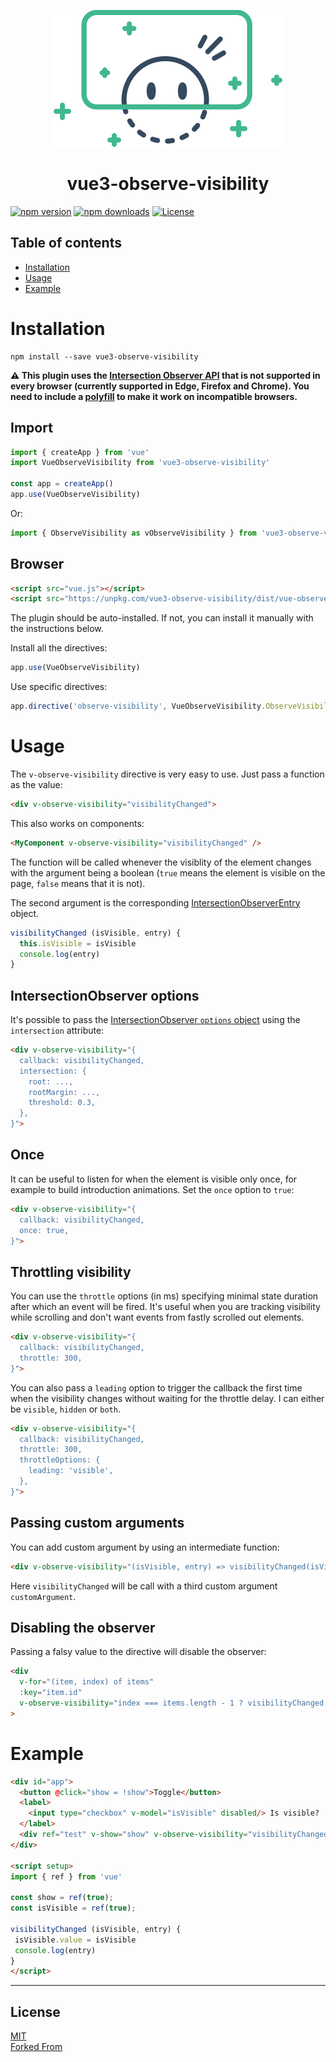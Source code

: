 <p align="center">
<img src="./logo.png" alt="vue-observe-visibility logo"/>
</p>

<h1 align="center">vue3-observe-visibility</h1>
	
[![npm version][npm-version-src]][npm-version-href]
[![npm downloads][npm-downloads-src]][npm-downloads-href]
[![License][license-src]][license-href]

## Table of contents

- [Installation](#installation)
- [Usage](#usage)
- [Example](#example)

# Installation

```
npm install --save vue3-observe-visibility
```

**⚠️ This plugin uses the [Intersection Observer API](http://caniuse.com/#feat=intersectionobserver) that is not supported in every browser (currently supported in Edge, Firefox and Chrome). You need to include a [polyfill](https://github.com/w3c/IntersectionObserver/tree/master/polyfill) to make it work on incompatible browsers.**

## Import

```javascript
import { createApp } from 'vue'
import VueObserveVisibility from 'vue3-observe-visibility'

const app = createApp()
app.use(VueObserveVisibility)
```

Or:

```javascript
import { ObserveVisibility as vObserveVisibility } from 'vue3-observe-visibility'
```

## Browser

```html
<script src="vue.js"></script>
<script src="https://unpkg.com/vue3-observe-visibility/dist/vue-observe-visibility.min.js"></script>
```

The plugin should be auto-installed. If not, you can install it manually with the instructions below.

Install all the directives:

```javascript
app.use(VueObserveVisibility)
```

Use specific directives:

```javascript
app.directive('observe-visibility', VueObserveVisibility.ObserveVisibility)
```

# Usage

The `v-observe-visibility` directive is very easy to use. Just pass a function as the value:

```html
<div v-observe-visibility="visibilityChanged">
```

This also works on components:

```html
<MyComponent v-observe-visibility="visibilityChanged" />
```

The function will be called whenever the visiblity of the element changes with the argument being a boolean (`true` means the element is visible on the page, `false` means that it is not).

The second argument is the corresponding [IntersectionObserverEntry](https://developer.mozilla.org/en-US/docs/Web/API/IntersectionObserverEntry) object.

```javascript
visibilityChanged (isVisible, entry) {
  this.isVisible = isVisible
  console.log(entry)
}
```

## IntersectionObserver options

It's possible to pass the [IntersectionObserver `options` object](https://developer.mozilla.org/en-US/docs/Web/API/IntersectionObserver/IntersectionObserver#Parameters) using the `intersection` attribute:

```html
<div v-observe-visibility="{
  callback: visibilityChanged,
  intersection: {
    root: ...,
    rootMargin: ...,
    threshold: 0.3,
  },
}">
```

## Once

It can be useful to listen for when the element is visible only once, for example to build introduction animations. Set the `once` option to `true`:

```html
<div v-observe-visibility="{
  callback: visibilityChanged,
  once: true,
}">
```

## Throttling visibility

You can use the `throttle` options (in ms) specifying minimal state duration after which an event will be fired. It's useful when you are tracking visibility while scrolling and don't want events from fastly scrolled out elements.

```html
<div v-observe-visibility="{
  callback: visibilityChanged,
  throttle: 300,
}">
```

You can also pass a `leading` option to trigger the callback the first time when the visibility changes without waiting for the throttle delay.
I can either be `visible`, `hidden` or `both`.

```html
<div v-observe-visibility="{
  callback: visibilityChanged,
  throttle: 300,
  throttleOptions: {
    leading: 'visible',
  },
}">
```

## Passing custom arguments

You can add custom argument by using an intermediate function:

```html
<div v-observe-visibility="(isVisible, entry) => visibilityChanged(isVisible, entry, customArgument)">
```

Here `visibilityChanged` will be call with a third custom argument `customArgument`.

## Disabling the observer

Passing a falsy value to the directive will disable the observer:

```html
<div
  v-for="(item, index) of items"
  :key="item.id"
  v-observe-visibility="index === items.length - 1 ? visibilityChanged : false"
>
```

# Example

```html
<div id="app">
  <button @click="show = !show">Toggle</button>
  <label>
    <input type="checkbox" v-model="isVisible" disabled/> Is visible?
  </label>
  <div ref="test" v-show="show" v-observe-visibility="visibilityChanged">Hello world!</div>
</div>

<script setup>
import { ref } from 'vue'

const show = ref(true);
const isVisible = ref(true);

visibilityChanged (isVisible, entry) {
 isVisible.value = isVisible
 console.log(entry)
}
</script>
```

---

## License

[MIT](http://opensource.org/licenses/MIT)
<br/>
[Forked From](https://github.com/Akryum/vue-observe-visibility#readme)



<!-- Badges -->
[npm-version-src]: https://img.shields.io/npm/v/vue3-observe-visibility/latest.svg?style=flat&colorA=18181B&colorB=64B692
[npm-version-href]: https://npmjs.com/package/vue3-observe-visibility

[npm-downloads-src]: https://img.shields.io/npm/dm/vue3-observe-visibility.svg?style=flat&colorA=18181B&colorB=64B692
[npm-downloads-href]: https://npmjs.com/package/vue3-observe-visibility

[license-src]: https://img.shields.io/github/license/ManukMinasyan/vue3-observe-visibility.svg?style=flat&colorA=18181B&colorB=64B692
[license-href]: https://github.com/ManukMinasyan/vue3-observe-visibility/blob/main/LICENSE
